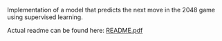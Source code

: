 Implementation of a model that predicts the next move in the 2048 game using supervised learning.

Actual readme can be found here: [README.pdf](https://github.com/AleksandraPilat/Game2048_SNiDL/blob/main/README.pdf)
